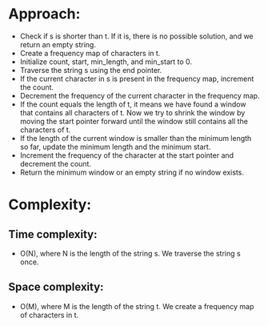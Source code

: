 # Approach:
+ Check if s is shorter than t. If it is, there is no possible solution, and we return an empty string.
+ Create a frequency map of characters in t.
+ Initialize count, start, min_length, and min_start to 0.
+ Traverse the string s using the end pointer.
+ If the current character in s is present in the frequency map, increment the count.
+ Decrement the frequency of the current character in the frequency map.
+ If the count equals the length of t, it means we have found a window that contains all characters of t. Now we try to shrink the window by moving the start pointer forward until the window still contains all the characters of t.
+ If the length of the current window is smaller than the minimum length so far, update the minimum length and the minimum start.
+ Increment the frequency of the character at the start pointer and decrement the count.
+ Return the minimum window or an empty string if no window exists.
# Complexity:
## Time complexity: 
- O(N), where N is the length of the string s. We traverse the string s once.
## Space complexity: 
- O(M), where M is the length of the string t. We create a frequency map of characters in t.
